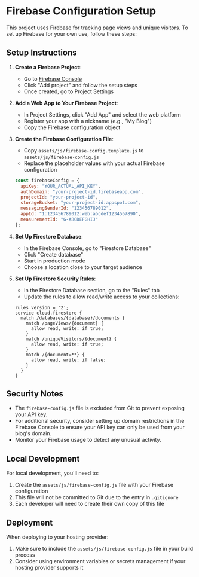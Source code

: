 # Firebase Configuration Setup

This project uses Firebase for tracking page views and unique visitors. To set up Firebase for your own use, follow these steps:

## Setup Instructions

1. **Create a Firebase Project**:
   - Go to [Firebase Console](https://console.firebase.google.com/)
   - Click "Add project" and follow the setup steps
   - Once created, go to Project Settings

2. **Add a Web App to Your Firebase Project**:
   - In Project Settings, click "Add App" and select the web platform
   - Register your app with a nickname (e.g., "My Blog")
   - Copy the Firebase configuration object

3. **Create the Firebase Configuration File**:
   - Copy `assets/js/firebase-config.template.js` to `assets/js/firebase-config.js`
   - Replace the placeholder values with your actual Firebase configuration

   ```javascript
   const firebaseConfig = {
     apiKey: "YOUR_ACTUAL_API_KEY",
     authDomain: "your-project-id.firebaseapp.com",
     projectId: "your-project-id",
     storageBucket: "your-project-id.appspot.com",
     messagingSenderId: "123456789012",
     appId: "1:123456789012:web:abcdef1234567890",
     measurementId: "G-ABCDEFGHIJ"
   };
   ```

4. **Set Up Firestore Database**:
   - In the Firebase Console, go to "Firestore Database"
   - Click "Create database"
   - Start in production mode
   - Choose a location close to your target audience

5. **Set Up Firestore Security Rules**:
   - In the Firestore Database section, go to the "Rules" tab
   - Update the rules to allow read/write access to your collections:

   ```
   rules_version = '2';
   service cloud.firestore {
     match /databases/{database}/documents {
       match /pageViews/{document} {
         allow read, write: if true;
       }
       match /uniqueVisitors/{document} {
         allow read, write: if true;
       }
       match /{document=**} {
         allow read, write: if false;
       }
     }
   }
   ```

## Security Notes

- The `firebase-config.js` file is excluded from Git to prevent exposing your API key.
- For additional security, consider setting up domain restrictions in the Firebase Console to ensure your API key can only be used from your blog's domain.
- Monitor your Firebase usage to detect any unusual activity.

## Local Development

For local development, you'll need to:

1. Create the `assets/js/firebase-config.js` file with your Firebase configuration
2. This file will not be committed to Git due to the entry in `.gitignore`
3. Each developer will need to create their own copy of this file

## Deployment

When deploying to your hosting provider:

1. Make sure to include the `assets/js/firebase-config.js` file in your build process
2. Consider using environment variables or secrets management if your hosting provider supports it 